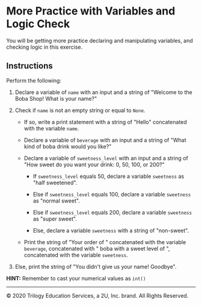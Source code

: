 # More Practice with Variables and Logic Check

You will be getting more practice declaring and manipulating variables, and checking logic in this exercise.

## Instructions

Perform the following:

1. Declare a variable of `name` with an input and a string of "Welcome to the Boba Shop! What is your name?"

2. Check if `name` is not an empty string or equal to `None`.

    * If so, write a print statement with a string of "Hello" concatenated with the variable `name`.

    * Declare a variable of `beverage` with an input and a string of "What kind of boba drink would you like?"

    * Declare a variable of `sweetness_level` with an input and a string of "How sweet do you want your drink: 0, 50, 100, or 200?"

        * If `sweetness_level` equals 50, declare a variable `sweetness` as "half sweetened".

        * Else if `sweetness_level` equals 100, declare a variable `sweetness` as "normal sweet".

        * Else if `sweetness_level` equals 200, declare a variable `sweetness` as "super sweet".

        * Else, declare a variable `sweetness` with a string of "non-sweet".

    * Print the string of "Your order of " concatenated with the variable `beverage`, concatenated with " boba with a sweet level of ", concatenated with the variable `sweetness`.

3. Else, print the string of "You didn't give us your name! Goodbye".

**HINT:** Remember to cast your numerical values as `int()`

---

© 2020 Trilogy Education Services, a 2U, Inc. brand. All Rights Reserved.
